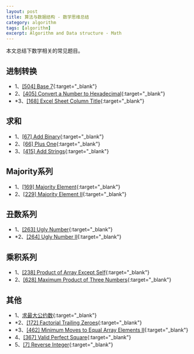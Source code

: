 ```yaml
---
layout: post
title: 算法与数据结构 - 数学思维总结
category: algorithm
tags: [algorithm]
excerpt: Algorithm and Data structure - Math
---
```



本文总结下数学相关的常见题目。  



## 进制转换  

- 1、[[504] Base 7](http://yaoyichen.cn/algorithm/2020/06/24/leetcode-504.html){:target="_blank"}  
- 2、[[405] Convert a Number to Hexadecimal](http://yaoyichen.cn/algorithm/2020/06/24/leetcode-405.html){:target="_blank"}  
- *3、[[168] Excel Sheet Column Title](http://yaoyichen.cn/algorithm/2020/06/24/leetcode-168.html){:target="_blank"}  


## 求和  

- 1、[[67] Add Binary](http://yaoyichen.cn/algorithm/2020/06/25/leetcode-67.html){:target="_blank"}  
- 2、[[66] Plus One](http://yaoyichen.cn/algorithm/2020/07/22/leetcode-66.html){:target="_blank"}  
- 3、[[415] Add Strings](http://yaoyichen.cn/algorithm/2020/06/25/leetcode-415.html){:target="_blank"}  


## Majority系列  

- 1、[[169] Majority Element](http://yaoyichen.cn/algorithm/2020/02/15/leetcode-169.html){:target="_blank"}  
- 2、[[229] Majority Element II](http://yaoyichen.cn/algorithm/2020/05/27/leetcode-229.html){:target="_blank"}  


## 丑数系列  

- 1、[[263] Ugly Number](http://yaoyichen.cn/algorithm/2020/06/25/leetcode-263.html){:target="_blank"}  
- *2、[[264] Ugly Number II](http://yaoyichen.cn/algorithm/2020/06/25/leetcode-264.html){:target="_blank"}  


## 乘积系列  

- 1、[[238] Product of Array Except Self](http://yaoyichen.cn/algorithm/2020/04/24/leetcode-238.html){:target="_blank"}  
- 2、[[628] Maximum Product of Three Numbers](http://yaoyichen.cn/algorithm/2020/06/25/leetcode-628.html){:target="_blank"}  

## 其他  

- 1、[求最大公约数](http://yaoyichen.cn/algorithm/2020/06/26/greatest-common-divisor.html){:target="_blank"}  
- *2、[[172] Factorial Trailing Zeroes](http://yaoyichen.cn/algorithm/2020/06/24/leetcode-172.html){:target="_blank"}  
- *3、[[462] Minimum Moves to Equal Array Elements II](http://yaoyichen.cn/algorithm/2020/06/25/leetcode-462.html){:target="_blank"}  
- 4、[[367] Valid Perfect Square](http://yaoyichen.cn/algorithm/2020/06/25/leetcode-367.html){:target="_blank"}  
- 5、[[7] Reverse Integer](http://yaoyichen.cn/algorithm/2020/07/22/leetcode-7.html){:target="_blank"}  
